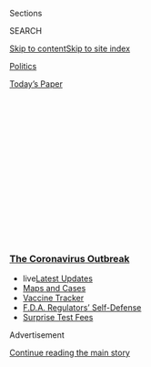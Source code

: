 <div id="app">

<div>

<div>

<div>

<div class="NYTAppHideMasthead css-1q2w90k e1suatyy0">

<div class="section css-ui9rw0 e1suatyy2">

<div class="css-eph4ug er09x8g0">

<div class="css-6n7j50">

</div>

<span class="css-1dv1kvn">Sections</span>

<div class="css-10488qs">

<span class="css-1dv1kvn">SEARCH</span>

</div>

[Skip to content](#site-content)[Skip to site
index](#site-index)

</div>

<div id="masthead-section-label" class="css-1wr3we4 eaxe0e00">

[Politics](https://www.nytimes3xbfgragh.onion/section/politics)

</div>

<div class="css-10698na e1huz5gh0">

</div>

</div>

<div id="masthead-bar-one" class="section hasLinks css-15hmgas e1csuq9d3">

<div class="css-uqyvli e1csuq9d0">

</div>

<div class="css-1uqjmks e1csuq9d1">

</div>

<div class="css-9e9ivx">

[](https://myaccount.nytimes3xbfgragh.onion/auth/login?response_type=cookie&client_id=vi)

</div>

<div class="css-1bvtpon e1csuq9d2">

[Today’s
Paper](https://www.nytimes3xbfgragh.onion/section/todayspaper)

</div>

</div>

</div>

</div>

<div data-aria-hidden="false">

<div id="site-content" data-role="main">

<div>

<div class="css-1aor85t" style="opacity:0.000000001;z-index:-1;visibility:hidden">

<div class="css-1hqnpie">

<div class="css-epjblv">

<span class="css-17xtcya">[Politics](/section/politics)</span><span class="css-x15j1o">|</span><span class="css-fwqvlz">Trump
Leaps to Call Shots on Reopening Nation, Setting Up Standoff With
Governors</span>

</div>

<div class="css-k008qs">

<div class="css-1iwv8en">

<span class="css-18z7m18"></span>

<div>

</div>

</div>

<span class="css-1n6z4y">https://nyti.ms/3a8d2Dw</span>

<div class="css-1705lsu">

<div class="css-4xjgmj">

<div class="css-4skfbu" data-role="toolbar" data-aria-label="Social Media Share buttons, Save button, and Comments Panel with current comment count" data-testid="share-tools">

  - 
  - 
  - 
  - 
    
    <div class="css-6n7j50">
    
    </div>

  - 
  - 

</div>

</div>

</div>

</div>

</div>

</div>

<div class="css-13pd83m">

<div class="css-l9svim">

### [<span class="css-pa1jbp"><span class="css-1rxm0ex">The Coronavirus</span><span class="css-1rxm0ex"> Outbreak</span></span>](https://www.nytimes3xbfgragh.onion/news-event/coronavirus?name=styln-coronavirus-national&region=TOP_BANNER&block=storyline_menu_recirc&action=click&pgtype=Article&impression_id=7bb57520-f4bc-11ea-bc13-db3a9dba292a&variant=undefined)

  - <span class="css-1qkutce"><span class="css-12clwdu">live</span>[Latest
    Updates](https://www.nytimes3xbfgragh.onion/2020/09/11/world/covid-19-coronavirus.html?name=styln-coronavirus-national&region=TOP_BANNER&block=storyline_menu_recirc&action=click&pgtype=Article&impression_id=7bb59c30-f4bc-11ea-bc13-db3a9dba292a&variant=undefined)</span>
  - <span class="css-1qkutce">[Maps and
    Cases](https://www.nytimes3xbfgragh.onion/interactive/2020/us/coronavirus-us-cases.html?name=styln-coronavirus-national&region=TOP_BANNER&block=storyline_menu_recirc&action=click&pgtype=Article&impression_id=7bb59c31-f4bc-11ea-bc13-db3a9dba292a&variant=undefined)</span>
  - <span class="css-1qkutce">[Vaccine
    Tracker](https://www.nytimes3xbfgragh.onion/interactive/2020/science/coronavirus-vaccine-tracker.html?name=styln-coronavirus-national&region=TOP_BANNER&block=storyline_menu_recirc&action=click&pgtype=Article&impression_id=7bb59c32-f4bc-11ea-bc13-db3a9dba292a&variant=undefined)</span>
  - <span class="css-1qkutce">[F.D.A. Regulators’
    Self-Defense](https://www.nytimes3xbfgragh.onion/2020/09/10/us/politics/fda-coronavirus-vaccine.html?name=styln-coronavirus-national&region=TOP_BANNER&block=storyline_menu_recirc&action=click&pgtype=Article&impression_id=7bb59c33-f4bc-11ea-bc13-db3a9dba292a&variant=undefined)</span>
  - <span class="css-1qkutce">[Surprise Test
    Fees](https://www.nytimes3xbfgragh.onion/2020/09/09/upshot/coronavirus-surprise-test-fees.html?name=styln-coronavirus-national&region=TOP_BANNER&block=storyline_menu_recirc&action=click&pgtype=Article&impression_id=7bb5c340-f4bc-11ea-bc13-db3a9dba292a&variant=undefined)</span>

</div>

</div>

<div id="top-wrapper" class="css-1sy8kpn">

<div id="top-slug" class="css-l9onyx">

Advertisement

</div>

[Continue reading the main
story](#after-top)

<div class="ad top-wrapper" style="text-align:center;height:100%;display:block;min-height:250px">

<div id="top" class="place-ad" data-position="top" data-size-key="top">

</div>

</div>

<div id="after-top">

</div>

</div>

<div>

<div id="sponsor-wrapper" class="css-1hyfx7x">

<div id="sponsor-slug" class="css-19vbshk">

Supported by

</div>

[Continue reading the main
story](#after-sponsor)

<div id="sponsor" class="ad sponsor-wrapper" style="text-align:center;height:100%;display:block">

</div>

<div id="after-sponsor">

</div>

</div>

<div class="css-186x18t">

news
analysis

</div>

<div class="css-1vkm6nb ehdk2mb0">

# Trump Leaps to Call Shots on Reopening Nation, Setting Up Standoff With Governors

</div>

The president’s insistence that only he can decide if the country should
reopen for business was disputed by constitutional scholars and
contrasted with his earlier message that it was not for the federal
government to take the lead in fighting the virus.

<div class="css-79elbk" data-testid="photoviewer-wrapper">

<div class="css-z3e15g" data-testid="photoviewer-wrapper-hidden">

</div>

<div class="css-1a48zt4 ehw59r15" data-testid="photoviewer-children">

![<span class="css-16f3y1r e13ogyst0" data-aria-hidden="true">President
Trump on Monday at the coronavirus briefing at the White
House.</span><span class="css-cnj6d5 e1z0qqy90" itemprop="copyrightHolder"><span class="css-1ly73wi e1tej78p0">Credit...</span><span><span>Doug
Mills/The New York
Times</span></span></span>](https://static01.graylady3jvrrxbe.onion/images/2020/04/13/us/politics/13dc-virus-trump-01/13dc-virus-trump-01-articleLarge.jpg?quality=75&auto=webp&disable=upscale)

</div>

</div>

<div class="css-18e8msd">

<div class="css-pdw9fk epjyd6m0">

<div class="css-1txwxcy ey68jwv0" data-aria-hidden="true">

[![Peter
Baker](https://static01.graylady3jvrrxbe.onion/images/2018/06/13/multimedia/peter-baker/peter-baker-thumbLarge-v2.png
"Peter Baker")](https://www.nytimes3xbfgragh.onion/by/peter-baker)[![Maggie
Haberman](https://static01.graylady3jvrrxbe.onion/images/2018/07/12/multimedia/author-maggie-haberman/author-maggie-haberman-thumbLarge.png
"Maggie Haberman")](https://www.nytimes3xbfgragh.onion/by/maggie-haberman)

</div>

<div class="css-1baulvz">

By [<span class="css-1baulvz" itemprop="name">Peter
Baker</span>](https://www.nytimes3xbfgragh.onion/by/peter-baker) and
[<span class="css-1baulvz last-byline" itemprop="name">Maggie
Haberman</span>](https://www.nytimes3xbfgragh.onion/by/maggie-haberman)

</div>

</div>

  - 
    
    <div class="css-ld3wwf e16638kd2">
    
    April 13,
    2020
    
    </div>

  - 
    
    <div class="css-4xjgmj">
    
    <div class="css-d8bdto" data-role="toolbar" data-aria-label="Social Media Share buttons, Save button, and Comments Panel with current comment count" data-testid="share-tools">
    
      - 
      - 
      - 
      - 
        
        <div class="css-6n7j50">
        
        </div>
    
      - 
      - 
    
    </div>
    
    </div>

</div>

</div>

<div class="section meteredContent css-1r7ky0e" name="articleBody" itemprop="articleBody">

<div class="css-1fanzo5 StoryBodyCompanionColumn">

<div class="css-53u6y8">

WASHINGTON — There once was a time when President Trump made clear that
governors were the ones mainly responsible for the fight against [the
coronavirus](https://www.nytimes3xbfgragh.onion/news-event/coronavirus)
pandemic. But that was Sunday. On Monday, he declared that he was really
in charge and would make the decision about when and how to reopen the
country.

The president’s reversal raised profound constitutional questions about
the real extent of his powers and set him once again on a potential
collision course with the states. For weeks, he sought to shift blame to
the governors for any failures in handling the virus, presenting himself
as merely a supporting player. Now as the tide begins to turn, he is
claiming the lead role.

“The president of the United States calls the shots,” he said at his
evening news briefing. “They can’t do anything without the approval of
the president of the United States.”

Asked what provisions of the Constitution gave him the power to override
the states if they wanted to remain closed, he said, “Numerous
provisions,” without naming any. “When somebody’s the president of the
United States, the authority is total.”

</div>

</div>

<div class="css-1fanzo5 StoryBodyCompanionColumn">

<div class="css-53u6y8">

The schism threatens widespread confusion if the president and governors
end up at loggerheads over how and when to begin resuming some semblance
of normal life in the country once the risk of the virus begins to fade
sufficiently. Conflicting orders by Washington and state capitals would
leave businesses and workers in the untenable position of trying to
decide which level of government to listen to when it comes to reopening
doors and returning to their jobs.

The shift was just the latest of [many conflicting
messages](https://www.nytimes3xbfgragh.onion/2020/04/08/us/politics/trump-coronavirus-news-briefings.html)
sent by Mr. Trump during the course of the pandemic. At various points,
he has played down the seriousness of the coronavirus, then called it
the most serious situation the nation has ever confronted. He has
defended China for its handling of the original outbreak, and assailed
China for its handling of the original outbreak. He has called for
strict social distancing, then called for reopening by Easter, then
called off the plan to reopen.

Just Sunday, he took aim at [Dr. Anthony S.
Fauci](https://www.nytimes3xbfgragh.onion/2020/04/02/podcasts/the-daily/coronavirus-fauci.html?action=click&module=Spotlight&pgtype=Homepage),
the federal government’s top infectious disease specialist, provoking
widespread concern. Hours after the doctor acknowledged that earlier
action could have saved lives, Mr. Trump [reposted a Twitter
message](https://www.nytimes3xbfgragh.onion/2020/04/12/us/politics/trump-fauci-coronavirus.html)
that said, [“Time to
\#FireFauci.”](https://twitter.com/realDonaldTrump/status/1249470237726081030)
On Monday, the president said he would not fire Dr. Fauci and dismissed
the idea that anyone would think he would do what he retweeted.

The tension with the governors over reopening comes at a critical moment
in the crisis as national and state leaders facing the dual calamities
of a deadly pandemic and a cratering economy try to [calibrate when it
would be safe to resume business and social
life](https://www.nytimes3xbfgragh.onion/2020/04/10/us/politics/coronavirus-trump-economy.html)
without resulting in a second wave of disease and death.

The president spent Monday assembling advisory committees with officials
like Treasury Secretary Steven Mnuchin and a host of other cabinet
secretaries, but he later ruled out his eldest daughter, Ivanka Trump,
and son-in-law, Jared Kushner, despite earlier discussion about
including them.

</div>

</div>

<div class="css-1fanzo5 StoryBodyCompanionColumn">

<div class="css-53u6y8">

Outside figures could also be seated, including investors and executives
like Stephen A. Schwarzman from Blackstone, according to a person
familiar with the discussions. It was unclear whether any public health
officials like Dr. Fauci would be part of the new task force, which may
be announced as early as
Tuesday.

<div id="NYT_MAIN_CONTENT_1_REGION" class="css-9tf9ac">

<div>

<div id="styln-covid-updates-world" class="section interactive-content interactive-size-medium css-1ftcdic">

<div class="css-17ih8de interactive-body">

<div id="styln-briefing-block" data-asset-id="QXJ0aWNsZTpueXQ6Ly9hcnRpY2xlLzJiYjYwYTJiLTY3NjItNTg3NC1iMGVhLWY4NzRhMjE3NTQyZA==">

<div class="briefing-block-header-section">

# [Latest Updates: The Coronavirus Outbreak](https://www.nytimes3xbfgragh.onion/2020/09/11/world/covid-19-coronavirus.html?action=click&pgtype=Article&state=default&region=MAIN_CONTENT_1&context=storylines_live_updates)

<div class="briefing-block-ts">

Updated 2020-09-12T05:29:13.829Z

</div>

</div>

  - [Fauci cautions the virus could disrupt life in the U.S. until
    ‘maybe even towards the end
    of 2021.’](https://www.nytimes3xbfgragh.onion/2020/09/11/world/covid-19-coronavirus.html?action=click&pgtype=Article&state=default&region=MAIN_CONTENT_1&context=storylines_live_updates#link-dfb8a16)
  - [From Asia to Africa, China promotes its vaccine candidates to win
    friends.](https://www.nytimes3xbfgragh.onion/2020/09/11/world/covid-19-coronavirus.html?action=click&pgtype=Article&state=default&region=MAIN_CONTENT_1&context=storylines_live_updates#link-7104d154)
  - [The other way the virus will kill:
    hunger.](https://www.nytimes3xbfgragh.onion/2020/09/11/world/covid-19-coronavirus.html?action=click&pgtype=Article&state=default&region=MAIN_CONTENT_1&context=storylines_live_updates#link-393ad215)

<div class="briefing-block-footer">

<div class="briefing-block-footer-meta">

[See more
updates](https://www.nytimes3xbfgragh.onion/2020/09/11/world/covid-19-coronavirus.html?action=click&pgtype=Article&state=default&region=MAIN_CONTENT_1&context=storylines_live_updates)

</div>

<div class="briefing-block-briefinglinks">

<span>More live coverage:</span>
[Markets](https://www.nytimes3xbfgragh.onion/live/2020/09/11/business/stock-market-today-coronavirus?action=click&pgtype=Article&state=default&region=MAIN_CONTENT_1&context=storylines_live_updates)

</div>

</div>

</div>

</div>

</div>

</div>

</div>

Mr. Trump said that he would consult with the governors, but they have
made clear that they did not intend to wait for or defer to him. Seven
governors from the Northeast, including one Republican, announced on
Monday a joint effort to plan for a reopening while three Democratic
governors from the West Coast did the same.

Mr. Trump appeared eager to get out in front of the train. “For the
purpose of creating conflict and confusion, some in the Fake News Media
are saying that it is the Governors decision to open up the states, not
that of the President of the United States & the Federal Government,”
[he wrote Monday morning on
Twitter](https://twitter.com/realDonaldTrump/status/1249712404260421633).
“Let it be fully understood that this is incorrect. It is the decision
of the President, and for many good reasons.”

</div>

</div>

<div class="css-cfo9c3">

</div>

<div class="css-cfo9c3">

</div>

<div class="css-1fanzo5 StoryBodyCompanionColumn">

<div class="css-53u6y8">

“With that being said,” [he
added](https://twitter.com/realDonaldTrump/status/1249712413219397632),
“the Administration and I are working closely with the Governors, and
this will continue. A decision by me, in conjunction with the Governors
and input from others, will be made shortly\!”

<div id="NYT_MAIN_CONTENT_2_REGION" class="css-9tf9ac">

<div>

</div>

</div>

His social media claim to power was instantly disputed by constitutional
scholars and contrasted with his message until now that the states were
at fault for not stockpiling enough ventilators, masks and other
equipment and that it was not for the federal government to take the
lead. “We’re not a shipping clerk,” he said at one point.

</div>

</div>

<div class="css-1fanzo5 StoryBodyCompanionColumn">

<div class="css-53u6y8">

Less than 24 hours before his decision-by-me tweets, he was still
putting the onus for the pandemic response on the states. “Governors,
get your states testing programs & apparatus perfected,” [he
tweeted](https://twitter.com/realDonaldTrump/status/1249453028178001920).
“Be ready, big things are happening. No excuses\! The Federal Government
is there to help. We are testing more than any country in the World.
Also, gear up with Face Masks\!”

</div>

</div>

<div class="css-cfo9c3">

</div>

<div class="css-1fanzo5 StoryBodyCompanionColumn">

<div class="css-53u6y8">

Even at Monday’s daily news briefing, he took further jabs at the
governors. “Many of them didn’t do their jobs,” he said. “We helped some
of the ones who didn’t know what they were doing.”

But the president appears interested in getting credit for the
reopening, as more than 16 million people have filed for unemployment in
the past few weeks.

The notion that Mr. Trump would be the one to decide about reopening
struck governors as rich given that he never ordered the country closed
in the first place. The decisions to shut down schools, colleges,
sporting events, concerts and everyday life were made by governors,
mayors and individual executives. The president remained largely on the
sidelines as they moved ahead without guidance from him.

Only after New York, California and other large states ordered such
actions did Mr. Trump weigh in with guidelines from the Centers for
Disease Control and Prevention recommending social distancing measures —
like no gatherings of 10 or more people — advice that was important in
establishing a national standard, but it was not binding.

Mr. Trump initially set the guidelines for two weeks, and only after
lobbying by public health officials, did he extend them to April 30. But
he claimed credit on Monday for the states’ actions. “That’s because I
let that happen,” he said.

</div>

</div>

<div class="css-1fanzo5 StoryBodyCompanionColumn">

<div class="css-53u6y8">

The governors expressed astonishment. “You want to now say the federal
government is in charge?” Gov. Andrew M. Cuomo of New York said on
MSNBC. “Which by the way is a shift because the federal government
didn’t close down the economy, right? They left it to the states. It
was state by state, it was a whole hodgepodge, the governors had to
close the economy, which was not politically easy to do, but now the
federal government says it can open it? Well then, why didn’t you close
it if you can open it?”

Even some sympathetic constitutional scholars said Mr. Trump could not.
“There is no authority for a president to order states to ‘open up’ if
the state believes that such an order would be inimical to public
health,” said Jonathan Turley, a law professor at George Washington
University who [testified last year against impeachment in the
House](https://www.nytimes3xbfgragh.onion/2019/12/04/us/politics/jonathan-turley.html).
“The president had no authority to order a national lockdown and
certainly does not have authority to now order the lifting of such
orders issued by governors.”

That does not mean that Mr. Trump’s decision on reopening the country is
not meaningful. Even if he does not have direct authority to impose his
will, any guidelines he issues may go a long way toward setting a
standard that states and cities could follow, especially in Republican
states that have taken their lead from him.

But some critics said he looked like he was debating himself at the
podium. “I think the thing that’s unsettling to the public isn’t just
the absence of consistent guidance,” said David Axelrod, a former
adviser to President Barack Obama. “It’s the revelation that the person
in charge is unsure.”

With Mr. Trump’s approval ratings slipping, some of his conservative
allies are concerned that he is not connecting with his core base of
supporters.

Conservative organizations plan to join forces to weigh in on when and
at what level certain parts of the country can be reopened. They plan to
stay in touch with health professionals working within the White House
and outside it, but there is some worry about waning patience with big
government spending to relieve the effects of the virus, according to a
person familiar with the discussions.

“The government needs to start looking at how we can quickly begin to
reopen the economy in stages and communicate that plan, but it’s also
vital that states and the federal government reduce the excessive
regulatory burden to reignite the economy when we get back to work,”
said David McIntosh, the president of the Club for Growth, a
conservative advocacy group.

</div>

</div>

<div class="css-1fanzo5 StoryBodyCompanionColumn">

<div class="css-53u6y8">

The president’s task force, according to people informed about it, will
include members of the cabinet, including Mr. Mnuchin; Wilbur L. Ross
Jr., the commerce secretary; Sonny Perdue, the agriculture secretary;
Elaine Chao, the transportation secretary; Dan Brouillette, the energy
secretary; Eugene Scalia, the labor secretary; Ben Carson, the housing
secretary; Robert Lighthizer, the trade representative; and Russell T.
Vought, the acting director of the Office of Management and Budget.

The membership raised questions about how much questions of public
health will figure into the president’s decision. Peter Navarro, the
president’s trade adviser who is managing the manufacture of medical
equipment to address the pandemic, [said in an
interview](https://www.nytimes3xbfgragh.onion/2020/04/13/us/politics/peter-navarro-coronavirus.html)
that the health specialists were not fully attentive to the economic
costs of the shutdown.

“It’s disappointing that so many of the medical experts and pundits
pontificating in the press appear tone deaf to the very significant
losses of life and blows to American families that may result from an
extended economic shutdown,” he said.

Peter Baker reported from Washington, and Maggie Haberman from New York.
Alan Rappeport contributed reporting from Washington.

</div>

</div>

<div>

</div>

</div>

<div>

</div>

<div>

</div>

<div>

</div>

<div>

<div id="bottom-wrapper" class="css-1ede5it">

<div id="bottom-slug" class="css-l9onyx">

Advertisement

</div>

[Continue reading the main
story](#after-bottom)

<div id="bottom" class="ad bottom-wrapper" style="text-align:center;height:100%;display:block;min-height:90px">

</div>

<div id="after-bottom">

</div>

</div>

</div>

</div>

</div>

## Site Index

<div>

</div>

## Site Information Navigation

  - [© <span>2020</span> <span>The New York Times
    Company</span>](https://help.nytimes3xbfgragh.onion/hc/en-us/articles/115014792127-Copyright-notice)

<!-- end list -->

  - [NYTCo](https://www.nytco.com/)
  - [Contact
    Us](https://help.nytimes3xbfgragh.onion/hc/en-us/articles/115015385887-Contact-Us)
  - [Work with us](https://www.nytco.com/careers/)
  - [Advertise](https://nytmediakit.com/)
  - [T Brand Studio](http://www.tbrandstudio.com/)
  - [Your Ad
    Choices](https://www.nytimes3xbfgragh.onion/privacy/cookie-policy#how-do-i-manage-trackers)
  - [Privacy](https://www.nytimes3xbfgragh.onion/privacy)
  - [Terms of
    Service](https://help.nytimes3xbfgragh.onion/hc/en-us/articles/115014893428-Terms-of-service)
  - [Terms of
    Sale](https://help.nytimes3xbfgragh.onion/hc/en-us/articles/115014893968-Terms-of-sale)
  - [Site
    Map](https://spiderbites.nytimes3xbfgragh.onion)
  - [Help](https://help.nytimes3xbfgragh.onion/hc/en-us)
  - [Subscriptions](https://www.nytimes3xbfgragh.onion/subscription?campaignId=37WXW)

</div>

</div>

</div>

</div>
